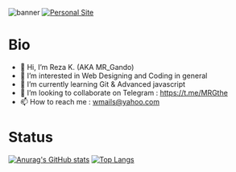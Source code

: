 ![banner](https://user-images.githubusercontent.com/86018280/131982884-2465e7ab-f055-46ba-95e6-910821702349.png)
[![Personal Site](http:fitdesign.ir)](http:fitdesign.ir)
# Bio #
- 👋 Hi, I’m Reza K. (AKA MR_Gando)
- 👀 I’m interested in Web Designing and Coding in general 
- 🌱 I’m currently learning Git & Advanced javascript
- 💞️ I’m looking to collaborate on Telegram : https://t.me/MRGthe
- 📫 How to reach me : wmails@yahoo.com

# Status #
[![Anurag's GitHub stats](https://github-readme-stats.vercel.app/api?username=MRGando&show_icons=true&theme=midnight-purple)](https://github.com/anuraghazra/github-readme-stats)
[![Top Langs](https://github-readme-stats.vercel.app/api/top-langs/?username=MRGando&layout=compact)](https://github.com/anuraghazra/github-readme-stats)

